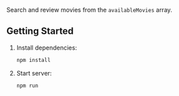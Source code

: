 Search and review movies from the `availableMovies` array.

## Getting Started

1. Install dependencies:  
   ```bash
   npm install

1. Start server:  
   ```bash
   npm run
